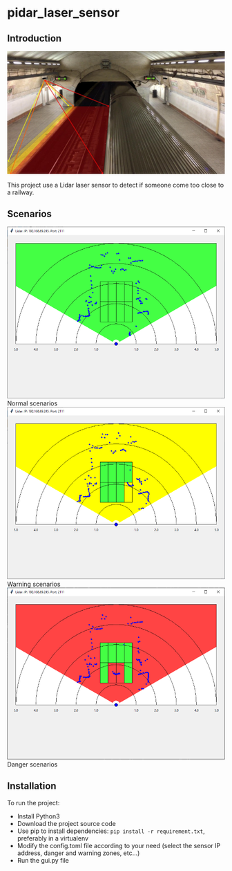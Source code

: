 # pidar_laser_sensor

## Introduction
![Visualization](https://raw.githubusercontent.com/copycat1024/sick_lidar_sensor_visualization/master/pictures/visualization.jpg)

This project use a Lidar laser sensor to detect if someone come too close to a railway.

## Scenarios
![Normal scenarios](https://raw.githubusercontent.com/copycat1024/sick_lidar_sensor_visualization/master/pictures/normal.png)  
Normal scenarios
![Warning scenarios](https://raw.githubusercontent.com/copycat1024/sick_lidar_sensor_visualization/master/pictures/warning.png)  
Warning scenarios
![Danger scenarios](https://raw.githubusercontent.com/copycat1024/sick_lidar_sensor_visualization/master/pictures/danger.png)  
Danger scenarios

## Installation
To run the project:
- Install Python3
- Download the project source code
- Use pip to install dependencies: ``` pip install -r requirement.txt ```, preferably in a virtualenv
- Modify the config.toml file according to your need (select the sensor IP address, danger and warning zones, etc...)
- Run the gui.py file
